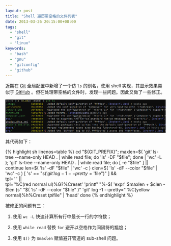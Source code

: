 ```yaml
---
layout: post
title: "Shell 遍历带空格的文件列表"
date: 2013-03-26 20:15:00+08:00
tags:
  - "shell"
  - "git"
  - "linux"
keywords:
  - "bash"
  - "gnu"
  - "gitconfig"
  - "github"
---
```


近期在 [Git][] 全局配置中新增了一个仿 `ls` 的别名，使用 shell 实现，其显示效果类似于 [GitHub][] 。但在处理带空格的文件时，发现一些问题。因此又做了一些修正。

![Sample of Git `LS`](/s/a/c/sample-of-git-ls.png)

[Git]: https://git.wiki.kernel.org/index.php/Git_FAQ
[GitHub]: https://github.com

<!--more-->

其代码如下：

{% highlight sh linenos=table %}
cd "${GIT_PREFIX}";
maxlen=$(
	'git' ls-tree --name-only HEAD . | while read file; do
		'ls' -DF "$file";
	done | 'wc' -L
);
'git' ls-tree --name-only HEAD . | while read file; do
	[ -e "$file" ] || continue
	len=$( 'ls' -dF "$file" | 'wc' -c )
	clen=$( 'ls' -dF --color "$file" | 'wc' -c )
	[ 's' == "s$('git' log -1 --pretty='%G?' "$file")" ] && \
		tpl=' ' || \
		tpl='%C(red normal ul)%G?%Creset'
	'printf' "%-$( 'expr' $maxlen + $clen - $len )s" "$( 'ls' -dF --color "$file" )"
	'git' log -1 --pretty=" %C(yellow normal)%h%Creset $tpl %C(white normal)%s%Creset %C(blue normal)[%an]%Creset %C(black normal bold)%ar%Creset" "$file" | 'head'
done
{% endhighlight %}

被修正的问题有三：

1. 使用 `wc -L` 快速计算所有行中最长一行的字符数；

2. 使用 `while read` 替换 `for` 避开以空格作为间隔符的尴尬；

3. 使用 `$()` 为 `$maxlen` 赋值避开管道的 sub-shell 问题。
